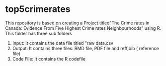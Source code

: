 # top5crimerates
This repository is based on creating a Project titled"The Crime rates in Canada: Evidence From Five Highest Crime rates Neighbourhoods" using R. This folder has three sub folders
1. Input: It contains the data file titled "raw data.csv
2. Output: It contains three files: RMD file, PDF file and reff,bib ( reference file)
3. Code File: It contains the R codefile
